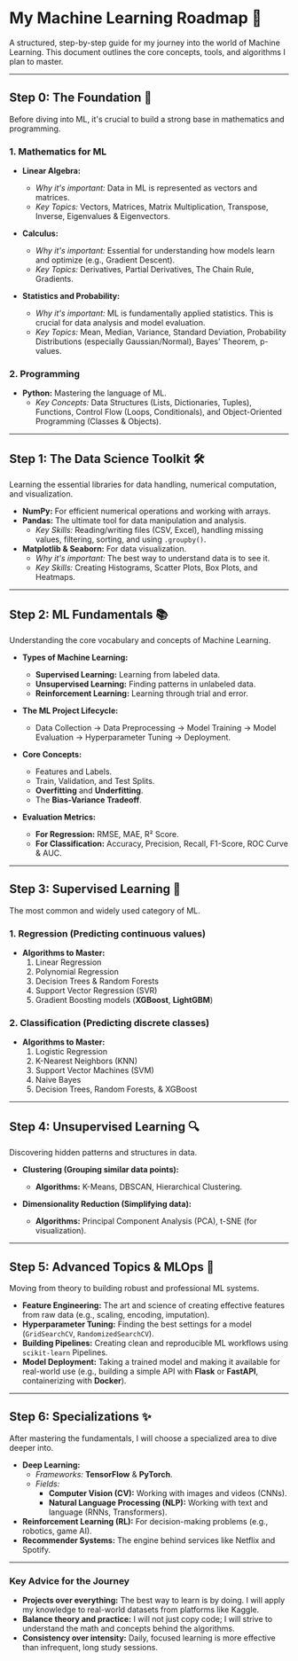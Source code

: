 # My Machine Learning Roadmap 🚀

A structured, step-by-step guide for my journey into the world of Machine Learning. This document outlines the core concepts, tools, and algorithms I plan to master.

---

## Step 0: The Foundation 🧠

Before diving into ML, it's crucial to build a strong base in mathematics and programming.

### 1. Mathematics for ML
* **Linear Algebra:**
    * *Why it's important:* Data in ML is represented as vectors and matrices.
    * *Key Topics:* Vectors, Matrices, Matrix Multiplication, Transpose, Inverse, Eigenvalues & Eigenvectors.

* **Calculus:**
    * *Why it's important:* Essential for understanding how models learn and optimize (e.g., Gradient Descent).
    * *Key Topics:* Derivatives, Partial Derivatives, The Chain Rule, Gradients.

* **Statistics and Probability:**
    * *Why it's important:* ML is fundamentally applied statistics. This is crucial for data analysis and model evaluation.
    * *Key Topics:* Mean, Median, Variance, Standard Deviation, Probability Distributions (especially Gaussian/Normal), Bayes' Theorem, p-values.

### 2. Programming
* **Python:** Mastering the language of ML.
    * *Key Concepts:* Data Structures (Lists, Dictionaries, Tuples), Functions, Control Flow (Loops, Conditionals), and Object-Oriented Programming (Classes & Objects).

---

## Step 1: The Data Science Toolkit 🛠️

Learning the essential libraries for data handling, numerical computation, and visualization.

* **NumPy:** For efficient numerical operations and working with arrays.
* **Pandas:** The ultimate tool for data manipulation and analysis.
    * *Key Skills:* Reading/writing files (CSV, Excel), handling missing values, filtering, sorting, and using `.groupby()`.
* **Matplotlib & Seaborn:** For data visualization.
    * *Why it's important:* The best way to understand data is to see it.
    * *Key Skills:* Creating Histograms, Scatter Plots, Box Plots, and Heatmaps.

---

## Step 2: ML Fundamentals 📚

Understanding the core vocabulary and concepts of Machine Learning.

* **Types of Machine Learning:**
    * **Supervised Learning:** Learning from labeled data.
    * **Unsupervised Learning:** Finding patterns in unlabeled data.
    * **Reinforcement Learning:** Learning through trial and error.

* **The ML Project Lifecycle:**
    * Data Collection -> Data Preprocessing -> Model Training -> Model Evaluation -> Hyperparameter Tuning -> Deployment.

* **Core Concepts:**
    * Features and Labels.
    * Train, Validation, and Test Splits.
    * **Overfitting** and **Underfitting**.
    * The **Bias-Variance Tradeoff**.

* **Evaluation Metrics:**
    * **For Regression:** RMSE, MAE, R² Score.
    * **For Classification:** Accuracy, Precision, Recall, F1-Score, ROC Curve & AUC.

---

## Step 3: Supervised Learning 🎯

The most common and widely used category of ML.

### 1. Regression (Predicting continuous values)
* **Algorithms to Master:**
    1.  Linear Regression
    2.  Polynomial Regression
    3.  Decision Trees & Random Forests
    4.  Support Vector Regression (SVR)
    5.  Gradient Boosting models (**XGBoost**, **LightGBM**)

### 2. Classification (Predicting discrete classes)
* **Algorithms to Master:**
    1.  Logistic Regression
    2.  K-Nearest Neighbors (KNN)
    3.  Support Vector Machines (SVM)
    4.  Naive Bayes
    5.  Decision Trees, Random Forests, & XGBoost

---

## Step 4: Unsupervised Learning 🔍

Discovering hidden patterns and structures in data.

* **Clustering (Grouping similar data points):**
    * **Algorithms:** K-Means, DBSCAN, Hierarchical Clustering.

* **Dimensionality Reduction (Simplifying data):**
    * **Algorithms:** Principal Component Analysis (PCA), t-SNE (for visualization).

---

## Step 5: Advanced Topics & MLOps 🚀

Moving from theory to building robust and professional ML systems.

* **Feature Engineering:** The art and science of creating effective features from raw data (e.g., scaling, encoding, imputation).
* **Hyperparameter Tuning:** Finding the best settings for a model (`GridSearchCV`, `RandomizedSearchCV`).
* **Building Pipelines:** Creating clean and reproducible ML workflows using `scikit-learn` Pipelines.
* **Model Deployment:** Taking a trained model and making it available for real-world use (e.g., building a simple API with **Flask** or **FastAPI**, containerizing with **Docker**).

---

## Step 6: Specializations ✨

After mastering the fundamentals, I will choose a specialized area to dive deeper into.

* **Deep Learning:**
    * *Frameworks:* **TensorFlow** & **PyTorch**.
    * *Fields:*
        * **Computer Vision (CV):** Working with images and videos (CNNs).
        * **Natural Language Processing (NLP):** Working with text and language (RNNs, Transformers).
* **Reinforcement Learning (RL):** For decision-making problems (e.g., robotics, game AI).
* **Recommender Systems:** The engine behind services like Netflix and Spotify.

---

### Key Advice for the Journey

* **Projects over everything:** The best way to learn is by doing. I will apply my knowledge to real-world datasets from platforms like Kaggle.
* **Balance theory and practice:** I will not just copy code; I will strive to understand the math and concepts behind the algorithms.
* **Consistency over intensity:** Daily, focused learning is more effective than infrequent, long study sessions.

